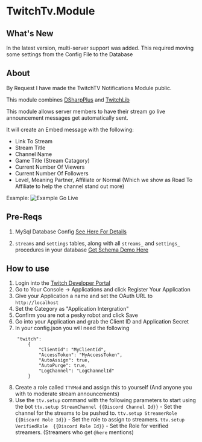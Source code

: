 # TwitchTv.Module 

## What's New

In the latest version, multi-server support was added.
This required moving some settings from the Config File to the Database 

## About

By Request I have made the TwitchTV Notifications Module public.

This module combines [DSharpPlus](https://github.com/DSharpPlus/DSharpPlus) and [TwitchLib](https://github.com/TwitchLib/TwitchLib)

This module allows server members to have their stream go live announcement messages get automatically sent.

It will create an Embed message with the following:

* Link To Stream
* Stream Title
* Channel Name
* Game Title (Stream Catagory)
* Current Number Of Viewers
* Current Number Of Followers
* Level, Meaning Partner, Affiliate or Normal (Which we show as Road To Affiliate to help the channel stand out more)

Example:
![Example Go Live](https://img.itch.zone/aW1hZ2UvNzE1MTM4LzM5NjM4ODgucG5n/347x500/IVy5Kw.png)

## Pre-Reqs
1. MySql Database Config [See Here For Details](https://github.com/CloudTheWolf/BotBase/blob/master/README.md)

2. `streams` and `settings` tables, along with all `streams_` and `settings_` procedures in your database [Get Schema Demo Here](https://github.com/CloudTheWolf/BotBase/tree/master/Sql_Schema/MySql)

## How to use

1. Login into the [Twitch Developer Portal](https://dev.twitch.tv/)
2. Go to Your Console -> Applications and click Register Your Application
3. Give your Application a name and set the OAuth URL to `http://localhost`
4. Set the Category as "Application Intergration" 
5. Confirm you are not a pesky robot and click Save
6. Go into your Application and grab the Client ID and Application Secret 
7. In your config.json you will need the following
```
	"twitch": 
		{
			"ClientId": "MyClientId",
			"AccessToken": "MyAccessToken",
			"AutoAssign": true,
			"AutoPurge": true,
			"LogChannel": "LogChannelId"
		}
```

8. Create a role called `TTVMod` and assign this to yourself (And anyone you with to moderate stream announcements)
9. Use the `ttv.setup` command with the following parameters to start using the bot
`ttv.setup StreamChannel {{Discord Channel Id}}` - Set the channel for the streams to be pushed to.
`ttv.setup StreamerRole {{Discord Role Id}}` - Set the role to assign to streamers.
`ttv.setup VerifiedRole  {{Discord Role Id}}` - Set the Role for verified streamers. (Streamers who get `@here` mentions)
